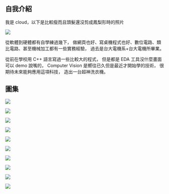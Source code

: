 ## 自我介紹
我是 cloud，以下是比較瘦而且頭髮還沒剪成鳳梨形時的照片

![](https://fbcdn-sphotos-d-a.akamaihd.net/hphotos-ak-xfp1/t31.0-8/s960x960/1782338_10152246683884793_1672893101_o.jpg)

從軟體到硬體都有自學練過幾下，
做網頁也好、寫桌機程式也好、數位電路、類比電路、甚至機械加工都有一些實務經驗，
過去是台大電機系+台大電機所畢業。

從前在學校用 C++ 語言寫過一些比較大的程式，
但是都是 EDA 工具沒什麼畫面可以 demo 說嘴的，
Computer Vision 是嚮往已久但是最近才開始學的技術，
很期待未來能夠應用這項科技，
造出一台超神洗衣機。




## 圖集



![](https://fbcdn-sphotos-a-a.akamaihd.net/hphotos-ak-xpf1/t31.0-8/1920962_10153420321609793_632703212131458709_o.jpg)


![](https://fbcdn-sphotos-d-a.akamaihd.net/hphotos-ak-prn2/t31.0-8/1065058_10151746774544793_196403818_o.jpg)


![](https://fbcdn-sphotos-e-a.akamaihd.net/hphotos-ak-frc3/v/t1.0-9/541771_10151023968764793_393059290_n.jpg?oh=1b0b2e721deb15c8544f0011e6380da8&oe=561AC421&__gda__=1445346910_9d88b573a8e7b1b530908d9af605bf3a)


![](https://fbcdn-sphotos-f-a.akamaihd.net/hphotos-ak-xfa1/t31.0-8/266989_10150266189699793_4173567_o.jpg)


![](https://fbcdn-sphotos-f-a.akamaihd.net/hphotos-ak-xpf1/v/t1.0-9/150507_10151254800079793_773200819_n.jpg?oh=f8a3e30e328065399c9db1ca90cad61b&oe=55EF364D&__gda__=1441177547_5625bbf2c236266b860ad59d74d3badb)


![](https://fbcdn-sphotos-c-a.akamaihd.net/hphotos-ak-xft1/v/t1.0-9/s720x720/1466147_10152075574284793_1430785969_n.jpg?oh=90e302b0ba7d46c23ad9a4e5fd953843&oe=55EA095E&__gda__=1444894783_1aab48d6050c86a410689239d9282ae1)


![](https://fbcdn-sphotos-f-a.akamaihd.net/hphotos-ak-xtp1/t31.0-8/10916359_10153394274524793_8465294330665587548_o.jpg)


![](https://fbcdn-sphotos-f-a.akamaihd.net/hphotos-ak-xap1/t31.0-8/r270/10463715_10152698960254793_6601330763730406660_o.jpg)


![](https://fbcdn-sphotos-g-a.akamaihd.net/hphotos-ak-xat1/t31.0-8/11133641_10153300625514793_6175617147416022272_o.jpg)


![](https://fbcdn-sphotos-c-a.akamaihd.net/hphotos-ak-xta1/t31.0-8/11312830_10153300592844793_1535060534670223701_o.jpg)
